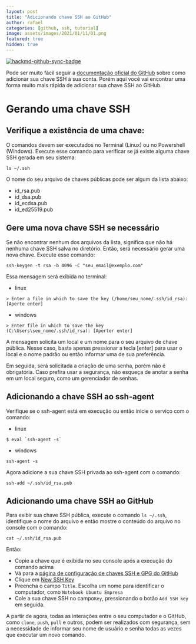 ```yaml
---
layout: post
title: "Adicionando chave SSH ao GitHub"
author: rafael
categories: [github, ssh, tutorial]
image: assets/images/2021/01/11/01.png
featured: true
hidden: true
---
```


[![hackmd-github-sync-badge](https://hackmd.io/2OUgOs52SZSZMPkIhXLSGg/badge)](https://hackmd.io/2OUgOs52SZSZMPkIhXLSGg)


Pode ser muito fácil seguir a [documentação oficial do GitHub](https://help.github.com/en/articles/adding-a-new-ssh-key-to-your-github-account) sobre como adicionar sua chave SSH à sua conta. Porém aqui você vai encontrar uma forma muito mais rápida de adicionar sua chave SSH ao GitHub.

# Gerando uma chave SSH

## Verifique a existência de uma chave:

O comandos devem ser executados no Terminal (Linux) ou no Powershell (Windows).
Execute esse comando para verificar se já existe alguma chave SSH gerada em seu sistema:

```shell=
ls ~/.ssh
```

O nome do seu arquivo de chaves públicas pode ser algum da lista abaixo:

- id_rsa.pub
- id_dsa.pub
- id_ecdsa.pub
- id_ed25519.pub


## Gere uma nova chave SSH se necessário

Se não encontrar nenhum dos arquivos da lista, significa que não há nenhuma chave SSH salva no diretório. Então, será necessário gerar uma nova chave. Execute esse comando:

```shell=
ssh-keygen -t rsa -b 4096 -C "seu_email@exemplo.com"
```

Essa mensagem será exibida no terminal:

- linux
```shell=
> Enter a file in which to save the key (/home/seu_nome/.ssh/id_rsa): [Aperte enter]
```

- windows
```shell=
> Enter file in which to save the key
(C:\Users\seu_nome/.ssh/id_rsa): [Aperter enter]
```


A mensagem solicita um local e um nome para o seu arquivo de chave pública. Nesse caso, basta apenas pressionar a tecla [enter] para usar o local e o nome padrão ou então informar uma de sua preferência.

Em seguida, será solicitada a criação de uma senha, porém não é obrigatória. Caso prefira usar a segurança, não esqueça de anotar a senha em um local seguro, como um gerenciador de senhas.

## Adicionando a chave SSH ao ssh-agent

Verifique se o ssh-agent está em execução ou então inicie o serviço com o comando:

- linux
```shell=
$ eval `ssh-agent -s`
```
- windows
```shell=
ssh-agent -s
```

Agora adicione a sua chave SSH privada ao ssh-agent com o comando:
```shell=
ssh-add ~/.ssh/id_rsa.pub
```

## Adicionando uma chave SSH ao GitHub

Para exibir sua chave SSH pública, execute o comando `ls ~/.ssh`, identifique o nome do arquivo e então mostre o conteúdo do arquivo no console com o comando:

```shell=
cat ~/.ssh/id_rsa.pub
```

Então:
- Copie a chave que é exibida no seu console após a execução do comando acima
- Vá para a [página de configuração de chaves SSH e GPG do GitHub](https://github.com/settings/keys)
- Clique em [New SSH Key](https://github.com/settings/ssh/new)
- Preencha o campo `Title`. Escolha um nome para identificar o computador, como `Notebook Ubuntu Empresa`
- Cole a sua chave SSH no campo`Key`, pressionando o botão `Add SSH key` em seguida.

A partir de agora, todas as interações entre o seu computador e o GitHub, como `clone`, `push`, `pull` e outros, podem ser realizados com segurança, sem a necessidade de informar seu nome de usuário e senha todas as vezes que executar um novo comando.